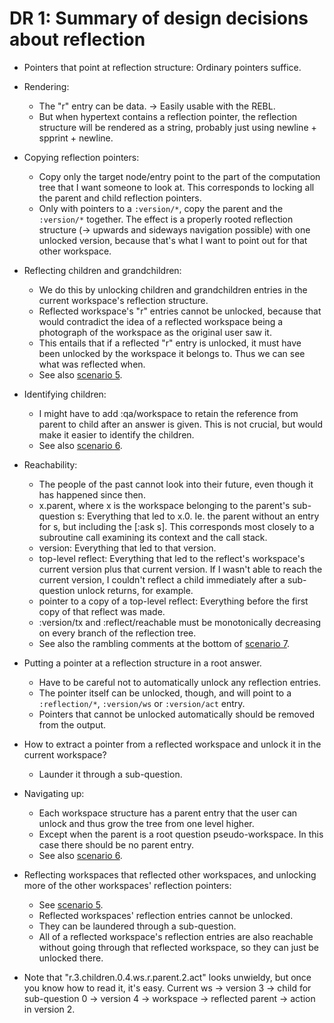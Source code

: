 DR 1: Summary of design decisions about reflection
==================================================

- Pointers that point at reflection structure: Ordinary pointers suffice.

- Rendering:
    - The "r" entry can be data. → Easily usable with the REBL.
    - But when hypertext contains a reflection pointer, the reflection structure
      will be rendered as a string, probably just using newline + spprint +
      newline.

- Copying reflection pointers:
    - Copy only the target node/entry point to the part of the computation tree
      that I want someone to look at. This corresponds to locking all the parent
      and child reflection pointers.
    - Only with pointers to a `:version/*`, copy the parent and the `:version/*`
      together. The effect is a properly rooted reflection structure (→ upwards
      and sideways navigation possible) with one unlocked version, because
      that's what I want to point out for that other workspace.

- Reflecting children and grandchildren:
    - We do this by unlocking children and grandchildren entries in the current
      workspace's reflection structure.
    - Reflected workspace's "r" entries cannot be unlocked, because that would
      contradict the idea of a reflected workspace being a photograph of the
      workspace as the original user saw it.
    - This entails that if a reflected "r" entry is unlocked, it must have been
      unlocked by the workspace it belongs to. Thus we can see what was
      reflected when.
    - See also [scenario 5](/scenarios/05-reflect-reflect-reflect-3.edn).

- Identifying children:
    - I might have to add :qa/workspace to retain the reference from parent to
      child after an answer is given. This is not crucial, but would make it
      easier to identify the children.
    - See also [scenario 6](/scenarios/06-reflect-root-earlier-reflect.edn).

- Reachability:
    - The people of the past cannot look into their future, even though it has
      happened since then.
    - x.parent, where x is the workspace belonging to the parent's sub-question
      s: Everything that led to x.0. Ie. the parent without an entry for s, but
      including the [:ask s]. This corresponds most closely to a subroutine call
      examining its context and the call stack.
    - version: Everything that led to that version.
    - top-level reflect: Everything that led to the reflect's workspace's
      current version plus that current version. If I wasn't able to reach the
      current version, I couldn't reflect a child immediately after a
      sub-question unlock returns, for example.
    - pointer to a copy of a top-level reflect: Everything before the first copy
      of that reflect was made.
    - :version/tx and :reflect/reachable must be monotonically decreasing on
      every branch of the reflection tree.
    - See also the rambling comments at the bottom of
      [scenario 7](/scenarios/07-reflect-ask-reply.edn).

- Putting a pointer at a reflection structure in a root answer.
    - Have to be careful not to automatically unlock any reflection entries.
    - The pointer itself can be unlocked, though, and will point to a
      `:reflection/*`, `:version/ws` or `:version/act` entry.
    - Pointers that cannot be unlocked automatically should be removed from the
      output.

- How to extract a pointer from a reflected workspace and unlock it in the
  current workspace?
    - Launder it through a sub-question.

- Navigating up:
    - Each workspace structure has a parent entry that the user can unlock and
      thus grow the tree from one level higher.
    - Except when the parent is a root question pseudo-workspace. In this case
      there should be no parent entry.
    - See also [scenario 6](/scenarios/06-reflect-root-earlier-reflect.edn).

- Reflecting workspaces that reflected other workspaces, and unlocking more of
  the other workspaces' reflection pointers:
    - See [scenario 5](/scenarios/05-reflect-reflect-reflect-3.edn).
    - Reflected workspaces' reflection entries cannot be unlocked.
    - They can be laundered through a sub-question.
    - All of a reflected workspace's reflection entries are also reachable
      without going through that reflected workspace, so they can just be
      unlocked there.

- Note that "r.3.children.0.4.ws.r.parent.2.act" looks unwieldy, but once you
  know how to read it, it's easy. Current ws → version 3 → child for
  sub-question 0 → version 4 → workspace → reflected parent → action in version
  2.
